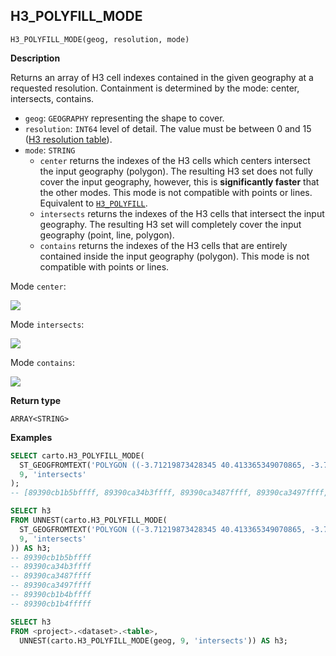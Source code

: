 ## H3_POLYFILL_MODE

```sql:signature
H3_POLYFILL_MODE(geog, resolution, mode)
```

**Description**

Returns an array of H3 cell indexes contained in the given geography at a requested resolution. Containment is determined by the mode: center, intersects, contains.

* `geog`: `GEOGRAPHY` representing the shape to cover.
* `resolution`: `INT64` level of detail. The value must be between 0 and 15 ([H3 resolution table](https://h3geo.org/docs/core-library/restable)).
* `mode`: `STRING`
  * `center` returns the indexes of the H3 cells which centers intersect the input geography (polygon). The resulting H3 set does not fully cover the input geography, however, this is **significantly faster** that the other modes. This mode is not compatible with points or lines. Equivalent to [`H3_POLYFILL`](h3#h3_polyfill).
  * `intersects` returns the indexes of the H3 cells that intersect the input geography. The resulting H3 set will completely cover the input geography (point, line, polygon).
  * `contains` returns the indexes of the H3 cells that are entirely contained inside the input geography (polygon). This mode is not compatible with points or lines.

Mode `center`:

![](h3_polyfill_mode_center.png)

Mode `intersects`:

![](h3_polyfill_mode_intersects.png)

Mode `contains`:

![](h3_polyfill_mode_contains.png)

**Return type**

`ARRAY<STRING>`

**Examples**

```sql
SELECT carto.H3_POLYFILL_MODE(
  ST_GEOGFROMTEXT('POLYGON ((-3.71219873428345 40.413365349070865, -3.7144088745117 40.40965661286395, -3.70659828186035 40.409525904775634, -3.71219873428345 40.413365349070865))'),
  9, 'intersects'
);
-- [89390cb1b5bffff, 89390ca34b3ffff, 89390ca3487ffff, 89390ca3497ffff, 89390cb1b4bffff, 89390cb1b4fffff]
```

```sql
SELECT h3
FROM UNNEST(carto.H3_POLYFILL_MODE(
  ST_GEOGFROMTEXT('POLYGON ((-3.71219873428345 40.413365349070865, -3.7144088745117 40.40965661286395, -3.70659828186035 40.409525904775634, -3.71219873428345 40.413365349070865))'),
  9, 'intersects'
)) AS h3;
-- 89390cb1b5bffff
-- 89390ca34b3ffff
-- 89390ca3487ffff
-- 89390ca3497ffff
-- 89390cb1b4bffff
-- 89390cb1b4fffff
```

```sql
SELECT h3
FROM <project>.<dataset>.<table>,
  UNNEST(carto.H3_POLYFILL_MODE(geog, 9, 'intersects')) AS h3;
```
